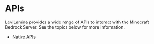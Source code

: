 # APIs

LeviLamina provides a wide range of APIs to interact with the Minecraft Bedrock Server. See the topics below for more information.

- [Native APIs](api)
